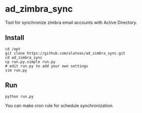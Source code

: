 ad_zimbra_sync
==============

Tool for synchronize zimbra email accounts with Active Directory.

## Install

    cd /opt
    git clone https://github.com/alateas/ad_zimbra_sync.git
    cd ad_zimbra_sync
    cp run.py.simple run.py
    # edit run.py to add your own settings
    vim run.py
    
## Run

    python run.py
    
You can make cron rule for schedule synchronization.
